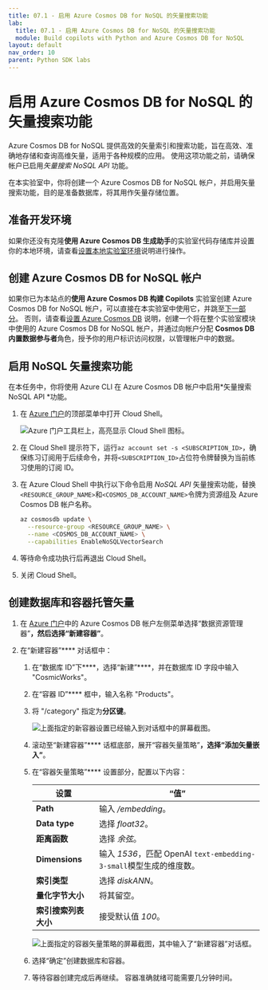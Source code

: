 ```yaml
---
title: 07.1 - 启用 Azure Cosmos DB for NoSQL 的矢量搜索功能
lab:
  title: 07.1 - 启用 Azure Cosmos DB for NoSQL 的矢量搜索功能
  module: Build copilots with Python and Azure Cosmos DB for NoSQL
layout: default
nav_order: 10
parent: Python SDK labs
---
```


# 启用 Azure Cosmos DB for NoSQL 的矢量搜索功能

Azure Cosmos DB for NoSQL 提供高效的矢量索引和搜索功能，旨在高效、准确地存储和查询高维矢量，适用于各种规模的应用。 使用这项功能之前，请确保帐户已启用*矢量搜索 NoSQL API* 功能。

在本实验室中，你将创建一个 Azure Cosmos DB for NoSQL 帐户，并启用矢量搜索功能，目的是准备数据库，将其用作矢量存储位置。

## 准备开发环境

如果你还没有克隆**使用 Azure Cosmos DB 生成助手**的实验室代码存储库并设置你的本地环境，请查看[设置本地实验室环境](00-setup-lab-environment.md)说明进行操作。

## 创建 Azure Cosmos DB for NoSQL 帐户

如果你已为本站点的**使用 Azure Cosmos DB 构建 Copilots** 实验室创建 Azure Cosmos DB for NoSQL 帐户，可以直接在本实验室中使用它，并跳至[下一部分](#enable-vector-search-for-nosql-api)。 否则，请查看[设置 Azure Cosmos DB](../../common/instructions/00-setup-cosmos-db.md) 说明，创建一个将在整个实验室模块中使用的 Azure Cosmos DB for NoSQL 帐户，并通过向帐户分配 **Cosmos DB 内置数据参与者**角色，授予你的用户标识访问权限，以管理帐户中的数据。

## 启用 NoSQL 矢量搜索功能

在本任务中，你将使用 Azure CLI 在 Azure Cosmos DB 帐户中启用*矢量搜索 NoSQL API *功能。

1. 在 [Azure 门户](https://portal.azure.com)的顶部菜单中打开 Cloud Shell。

    ![Azure 门户工具栏上，高亮显示 Cloud Shell 图标。](media/07-azure-portal-toolbar-cloud-shell.png)

2. 在 Cloud Shell 提示符下，运行`az account set -s <SUBSCRIPTION_ID>`，确保练习订阅用于后续命令，并将`<SUBSCRIPTION_ID>`占位符令牌替换为当前练习使用的订阅 ID。

3. 在 Azure Cloud Shell 中执行以下命令启用 *NoSQL API* 矢量搜索功能，替换`<RESOURCE_GROUP_NAME>`和`<COSMOS_DB_ACCOUNT_NAME>`令牌为资源组及 Azure Cosmos DB 帐户名称。

     ```bash
     az cosmosdb update \
       --resource-group <RESOURCE_GROUP_NAME> \
       --name <COSMOS_DB_ACCOUNT_NAME> \
       --capabilities EnableNoSQLVectorSearch
     ```

4. 等待命令成功执行后再退出 Cloud Shell。

5. 关闭 Cloud Shell。

## 创建数据库和容器托管矢量

1. 在 [Azure 门户](https://portal.azure.com)中的 Azure Cosmos DB 帐户左侧菜单选择“数据资源管理器”****，然后选择“新建容器”****。

2. 在“新建容器”**** 对话框中：
   1. 在“数据库 ID”下****，选择“新建”****，并在数据库 ID 字段中输入 "CosmicWorks"。
   2. 在“容器 ID”**** 框中，输入名称 "Products"。
   3. 将 "/category" 指定为**分区键**。

      ![上面指定的新容器设置已经输入到对话框中的屏幕截图。](media/07-azure-cosmos-db-new-container.png)

   4. 滚动至“新建容器”**** 话框底部，展开“容器矢量策略”****，选择“添加矢量嵌入”****。

   5. 在“容器矢量策略”**** 设置部分，配置以下内容：

      | 设置 | “值” |
      | ------- | ----- |
      | **Path** | 输入 */embedding*。 |
      | **Data type** | 选择 *float32*。 |
      | **距离函数** | 选择 *余弦*。 |
      | **Dimensions** | 输入 *1536*，匹配 OpenAI `text-embedding-3-small`模型生成的维度数。 |
      | **索引类型** | 选择 *diskANN*。 |
      | **量化字节大小** | 将其留空。 |
      | **索引搜索列表大小** | 接受默认值 *100*。 |

      ![上面指定的容器矢量策略的屏幕截图，其中输入了“新建容器”对话框。](media/07-azure-cosmos-db-container-vector-policy.png)

   6. 选择“确定”创建数据库和容器。

   7. 等待容器创建完成后再继续。 容器准确就绪可能需要几分钟时间。
